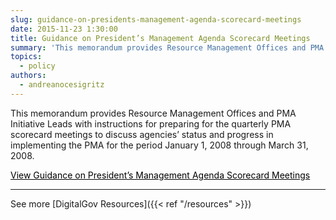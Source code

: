 ```yaml
---
slug: guidance-on-presidents-management-agenda-scorecard-meetings
date: 2015-11-23 1:30:00
title: Guidance on President’s Management Agenda Scorecard Meetings
summary: 'This memorandum provides Resource Management Offices and PMA Initiative Leads with instructions for preparing for the quarterly PMA scorecard meetings to discuss agencies&rsquo; status and progress in implementing the PMA for the period January 1, 2008 through March 31, 2008. View Guidance on President&rsquo;s Management Agenda Scorecard Meetings See more DigitalGov Resources'
topics:
  - policy
authors:
  - andreanocesigritz
---
```


This memorandum provides Resource Management Offices and PMA Initiative Leads with instructions for preparing for the quarterly PMA scorecard meetings to discuss agencies’ status and progress in implementing the PMA for the period January 1, 2008 through March 31, 2008.

<a class="button" style="color: #000000" href="https://www.whitehouse.gov/sites/whitehouse.gov/files/omb/memoranda/2008/m08-02.pdf">View Guidance on President’s Management Agenda Scorecard Meetings</a>

* * *

See more [DigitalGov Resources]({{< ref "/resources" >}})
